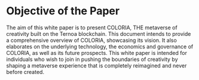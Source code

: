 # Objective of the Paper

The aim of this white paper is to present COLORIA, THE metaverse of creativity built on the Ternoa blockchain. This document intends to provide a comprehensive overview of COLORIA, showcasing its vision. It also elaborates on the underlying technology, the economics and governance of COLORIA, as well as its future prospects. This white paper is intended for individuals who wish to join in pushing the boundaries of creativity by shaping a metaverse experience that is completely reimagined and never before created.
